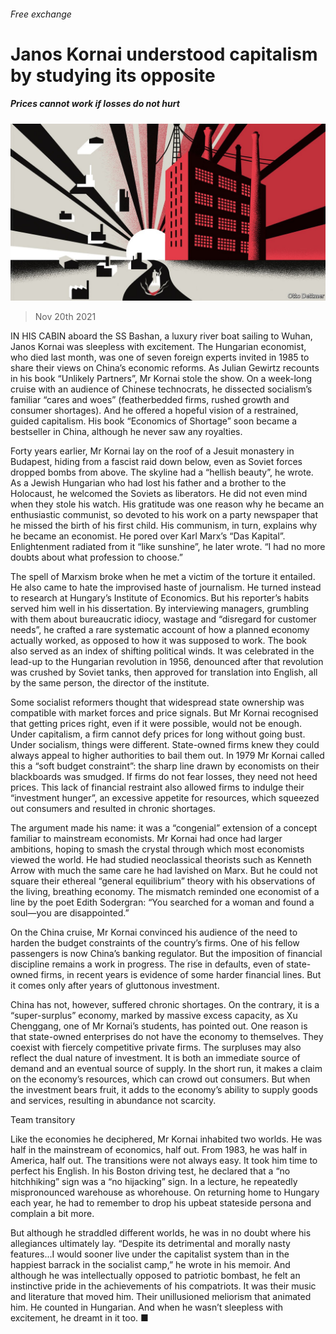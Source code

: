 ###### Free exchange

# Janos Kornai understood capitalism by studying its opposite 

##### Prices cannot work if losses do not hurt 

![image](images/20211120_FND000_0.jpg) 

> Nov 20th 2021 

IN HIS CABIN aboard the SS Bashan, a luxury river boat sailing to Wuhan, Janos Kornai was sleepless with excitement. The Hungarian economist, who died last month, was one of seven foreign experts invited in 1985 to share their views on China’s economic reforms. As Julian Gewirtz recounts in his book “Unlikely Partners”, Mr Kornai stole the show. On a week-long cruise with an audience of Chinese technocrats, he dissected socialism’s familiar “cares and woes” (featherbedded firms, rushed growth and consumer shortages). And he offered a hopeful vision of a restrained, guided capitalism. His book “Economics of Shortage” soon became a bestseller in China, although he never saw any royalties.

Forty years earlier, Mr Kornai lay on the roof of a Jesuit monastery in Budapest, hiding from a fascist raid down below, even as Soviet forces dropped bombs from above. The skyline had a “hellish beauty”, he wrote. As a Jewish Hungarian who had lost his father and a brother to the Holocaust, he welcomed the Soviets as liberators. He did not even mind when they stole his watch. His gratitude was one reason why he became an enthusiastic communist, so devoted to his work on a party newspaper that he missed the birth of his first child. His communism, in turn, explains why he became an economist. He pored over Karl Marx’s “Das Kapital”. Enlightenment radiated from it “like sunshine”, he later wrote. “I had no more doubts about what profession to choose.”


The spell of Marxism broke when he met a victim of the torture it entailed. He also came to hate the improvised haste of journalism. He turned instead to research at Hungary’s Institute of Economics. But his reporter’s habits served him well in his dissertation. By interviewing managers, grumbling with them about bureaucratic idiocy, wastage and “disregard for customer needs”, he crafted a rare systematic account of how a planned economy actually worked, as opposed to how it was supposed to work. The book also served as an index of shifting political winds. It was celebrated in the lead-up to the Hungarian revolution in 1956, denounced after that revolution was crushed by Soviet tanks, then approved for translation into English, all by the same person, the director of the institute.

Some socialist reformers thought that widespread state ownership was compatible with market forces and price signals. But Mr Kornai recognised that getting prices right, even if it were possible, would not be enough. Under capitalism, a firm cannot defy prices for long without going bust. Under socialism, things were different. State-owned firms knew they could always appeal to higher authorities to bail them out. In 1979 Mr Kornai called this a “soft budget constraint”: the sharp line drawn by economists on their blackboards was smudged. If firms do not fear losses, they need not heed prices. This lack of financial restraint also allowed firms to indulge their “investment hunger”, an excessive appetite for resources, which squeezed out consumers and resulted in chronic shortages.

The argument made his name: it was a “congenial” extension of a concept familiar to mainstream economists. Mr Kornai had once had larger ambitions, hoping to smash the crystal through which most economists viewed the world. He had studied neoclassical theorists such as Kenneth Arrow with much the same care he had lavished on Marx. But he could not square their ethereal “general equilibrium” theory with his observations of the living, breathing economy. The mismatch reminded one economist of a line by the poet Edith Sodergran: “You searched for a woman and found a soul—you are disappointed.”

On the China cruise, Mr Kornai convinced his audience of the need to harden the budget constraints of the country’s firms. One of his fellow passengers is now China’s banking regulator. But the imposition of financial discipline remains a work in progress. The rise in defaults, even of state-owned firms, in recent years is evidence of some harder financial lines. But it comes only after years of gluttonous investment.

China has not, however, suffered chronic shortages. On the contrary, it is a “super-surplus” economy, marked by massive excess capacity, as Xu Chenggang, one of Mr Kornai’s students, has pointed out. One reason is that state-owned enterprises do not have the economy to themselves. They coexist with fiercely competitive private firms. The surpluses may also reflect the dual nature of investment. It is both an immediate source of demand and an eventual source of supply. In the short run, it makes a claim on the economy’s resources, which can crowd out consumers. But when the investment bears fruit, it adds to the economy’s ability to supply goods and services, resulting in abundance not scarcity.

Team transitory

Like the economies he deciphered, Mr Kornai inhabited two worlds. He was half in the mainstream of economics, half out. From 1983, he was half in America, half out. The transitions were not always easy. It took him time to perfect his English. In his Boston driving test, he declared that a “no hitchhiking” sign was a “no hijacking” sign. In a lecture, he repeatedly mispronounced warehouse as whorehouse. On returning home to Hungary each year, he had to remember to drop his upbeat stateside persona and complain a bit more.

But although he straddled different worlds, he was in no doubt where his allegiances ultimately lay. “Despite its detrimental and morally nasty features...I would sooner live under the capitalist system than in the happiest barrack in the socialist camp,” he wrote in his memoir. And although he was intellectually opposed to patriotic bombast, he felt an instinctive pride in the achievements of his compatriots. It was their music and literature that moved him. Their unillusioned meliorism that animated him. He counted in Hungarian. And when he wasn’t sleepless with excitement, he dreamt in it too. ■

